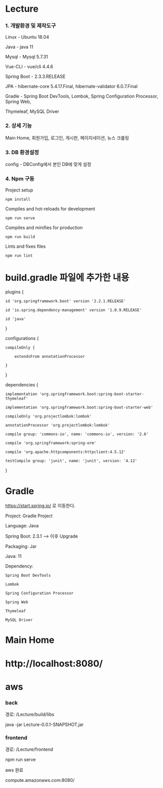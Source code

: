 # Lecture
<h3> 1. 개발환경 및 제작도구 </h3>

Linux - Ubuntu 18.04

Java - java 11

Mysql - Mysql 5.7.31

Vue-CLI - vue/cli 4.4.6

Spring Boot - 2.3.3.RELEASE

JPA - hibernate-core 5.4.17.Final, hibernate-validator 6.0.7.Final

Gradle - Spring Boot DevTools, Lombok, Spring Configuration Processor, Spring Web,

Thymeleaf, MySQL Driver

<h3> 2. 상세 기능 </h3>
Main Home, 회원가입, 로그인, 게시판, 페이지네이션, 뉴스 크롤링

<h3> 3. DB 환경설정 </h3>
config - DBConfig에서 본인 DB에 맞게 설정

<h3> 4. Npm 구동 </h3>

Project setup
```
npm install
```

Compiles and hot-reloads for development
```
npm run serve
```

Compiles and minifies for production
```
npm run build
```

Lints and fixes files
```
npm run lint
```

# build.gradle 파일에 추가한 내용

plugins {

    id 'org.springframework.boot' version '2.2.1.RELEASE'
    
    id 'io.spring.dependency-management' version '1.0.9.RELEASE'
    
    id 'java'
    
}

configurations {

    compileOnly {
    
        extendsFrom annotationProcessor
        
    }
    
}


dependencies {

    implementation 'org.springframework.boot:spring-boot-starter-thymeleaf'
    
    implementation 'org.springframework.boot:spring-boot-starter-web'
    
    compileOnly 'org.projectlombok:lombok'
    
    annotationProcessor 'org.projectlombok:lombok'
    
    compile group: 'commons-io', name: 'commons-io', version: '2.6'
    
    compile 'org.springframework:spring-orm'
    
    compile 'org.apache.httpcomponents:httpclient:4.5.12'
    
    testCompile group: 'junit', name: 'junit', version: '4.12'
    
}


# Gradle

https://start.spring.io/ 로 이동한다.

Project: Gradle Project

Language: Java

Spring Boot: 2.3.1 --> 이후 Upgrade

Packaging: Jar

Java: 11

Dependency:

    Spring Boot DevTools
    
    Lombok
    
    Spring Configuration Processor
    
    Spring Web
    
    Thymeleaf
    
    MySQL Driver
    
# Main Home
# http://localhost:8080/

# aws
<h3>back</h3>

경로: /Lecture/build/libs

java -jar Lecture-0.0.1-SNAPSHOT.jar

<h3>frontend</h3>

경로: /Lecture/frontend

npm run serve

aws 완료

compute.amazonaws.com:8080/
